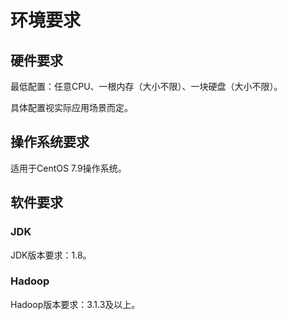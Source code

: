 # 环境要求

## 硬件要求
最低配置：任意CPU、一根内存（大小不限）、一块硬盘（大小不限）。

具体配置视实际应用场景而定。

## 操作系统要求
适用于CentOS 7.9操作系统。

## 软件要求
### JDK
JDK版本要求：1.8。

### Hadoop
Hadoop版本要求：3.1.3及以上。